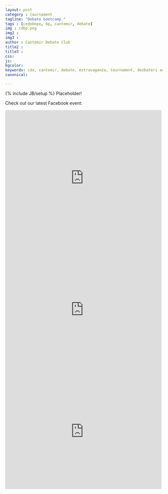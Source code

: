```yaml
---
layout: post
category : tournament
tagline: "Debate bootcamp."
tags : [cedebepe, bp, cantemir, debate]
img : cdbp.png
img2 : 
img3 : 
author : Cantemir Debate Club
title2 : 
title3 : 
css: 
js: 
bgcolor: 
keywords: cdx, cantemir, debate, extravaganza, tournament, dezbateri academice, ardor
canonical: 

---
```

{% include JB/setup %}
Placeholder!

Check out our latest Facebook event:

<iframe src="https://www.facebook.com/plugins/post.php?href=https%3A%2F%2Fwww.facebook.com%2Fevents%2F849003511919620%2Fpermalink%2F869625099857461%2F&width=500&show_text=true&height=434&appId" width="500" height="434" style="border:none;overflow:hidden" scrolling="no" frameborder="0" allowTransparency="true" allow="encrypted-media"></iframe>

<iframe src="https://www.facebook.com/plugins/post.php?href=https%3A%2F%2Fwww.facebook.com%2FCantemirDebate%2Fphotos%2Fgm.871046819715289%2F1991807641053735%2F%3Ftype%3D3%26theater&width=500&show_text=true&height=409&appId" width="500" height="409" style="border:none;overflow:hidden" scrolling="no" frameborder="0" allowTransparency="true" allow="encrypted-media"></iframe>

<iframe src="https://www.facebook.com/plugins/post.php?href=https%3A%2F%2Fwww.facebook.com%2FCantemirDebate%2Fphotos%2Fgm.871656956320942%2F1992416404326192%2F%3Ftype%3D3%26theater&width=500&show_text=true&height=371&appId" width="500" height="371" style="border:none;overflow:hidden" scrolling="no" frameborder="0" allowTransparency="true" allow="encrypted-media"></iframe>
